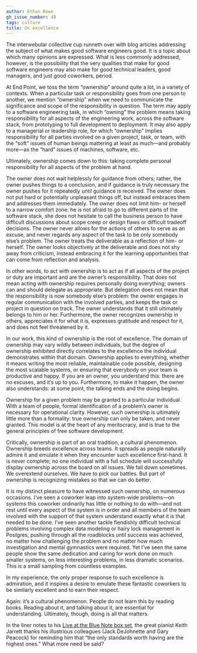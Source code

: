 ```yaml
---
author: Ethan Rowe
gh_issue_number: 48
tags: culture
title: On excellence
---
```


The interwebular collective cup runneth over with blog articles addressing the subject of what makes good software engineers good. It is a topic about which many opinions are expressed. What is less commonly addressed, however, is the possibility that the very qualities that make for good software engineers may also make for good technical leaders, good managers, and just good coworkers, period.

At End Point, we toss the term “ownership” around quite a lot, in a variety of contexts. When a particular task or responsibility goes from one person to another, we mention “ownership” when we need to communicate the significance and scope of the responsibility in question. The term may apply to a software engineering task, in which “owning” the problem means taking responsibility for all aspects of the engineering work, across the software stack, from prototyping to full development to deployment. It may also apply to a managerial or leadership role, for which “ownership” implies responsibility for all parties involved on a given project, task, or team, with the “soft” issues of human beings mattering at least as much—​and probably more—​as the “hard” issues of machines, software, etc.

Ultimately, ownership comes down to this: taking complete personal responsibility for all aspects of the problem at hand.

The owner does not wait helplessly for guidance from others; rather, the owner pushes things to a conclusion, and if guidance is truly necessary the owner pushes for it repeatedly until guidance is received. The owner does not put hard or potentially unpleasant things off, but instead embraces them and addresses them immediately. The owner does not limit him- or herself to a narrow comfort zone: he is not afraid to go to different parts of the software stack, she does not hesitate to call the business person to have difficult discussions about scope creep or design flaws or difficult tradeoff decisions. The owner never allows for the actions of others to serve as an excuse, and never regards any aspect of the task to be only somebody else’s problem. The owner treats the deliverable as a reflection of him- or herself. The owner looks objectively at the deliverable and does not shy away from criticism, instead embracing it for the learning opportunities that can come from reflection and analysis.

In other words, to act with ownership is to act as if all aspects of the project or duty are important and are the owner’s responsibility. That does not mean acting with ownership requires personally doing everything; owners can and should delegate as appropriate. But delegation does not mean that the responsibility is now somebody else’s problem: the owner engages in regular communication with the involved parties, and keeps the task or project in question on track. The owner understands that it still ultimately belongs to him or her. Furthermore, the owner recognizes ownership in others, appreciates it for what it is, expresses gratitude and respect for it, and does not feel threatened by it.

In our work, this kind of ownership is the root of excellence. The domain of ownership may vary wildly between individuals, but the degree of ownership exhibited directly correlates to the excellence the individual demonstrates within that domain. Ownership applies to everything, whether it means writing the most reliable, maintainable code possible, designing the most scalable systems, or ensuring that everybody on your team is productive and happy. If you are an owner, you understand this: there are no excuses, and it’s up to you. Furthermore, to make it happen, the owner also understands: at some point, the talking ends and the doing begins.

Ownership for a given problem may be granted to a particular individual. With a team of people, formal identification of a problem’s owner is necessary for operational clarity. However, such ownership is ultimately little more than a formality: true ownership can only be taken, and never granted. This model is at the heart of any meritocracy, and is true to the general principles of free software development.

Critically, ownership is part of an oral tradition, a cultural phenomenon. Ownership breeds excellence across teams. It spreads as people naturally admire it and emulate it when they encounter such excellence first-hand. It is never complete; no one individual with a full schedule will successfully display ownership across the board on all issues. We fall down sometimes. We overextend ourselves. We have to pick our battles. But part of ownership is recognizing mistakes so that we can do better.

It is my distinct pleasure to have witnessed such ownership, on numerous occasions. I’ve seen a coworker leap into system-wide problems—​on systems this coworker ordinarily has little or nothing to do with—​and not rest until every aspect of the system is in order and all members of the team involved with the support of that system understand exactly what it is that needed to be done. I’ve seen another tackle fiendishly difficult technical problems involving complex data modeling or hairy lock management in Postgres, pushing through all the roadblocks until success was achieved, no matter how challenging the problem and no matter how much investigation and mental gymnastics were required. Yet I’ve seen the same people show the same dedication and caring for work done on much smaller systems, on less interesting problems, in less dramatic scenarios. This is a small sampling from countless examples.

In my experience, the only proper response to such excellence is admiration, and it inspires a desire to emulate these fantastic coworkers to be similarly excellent and to earn their respect.

Again: it’s a cultural phenomenon. People do not learn this by reading books. Reading about it, and talking about it, are essential for understanding. Ultimately, though, doing is all that matters.

In the liner notes to his [Live at the Blue Note box set](https://www.amazon.com/Keith-Jarrett-Blue-Note-Recordings/dp/B000024JEX), the great pianist Keith Jarrett thanks his illustrious colleagues (Jack DeJohnette and Gary Peacock) for reminding him that “the only standards worth having are the highest ones.” What more need be said?
